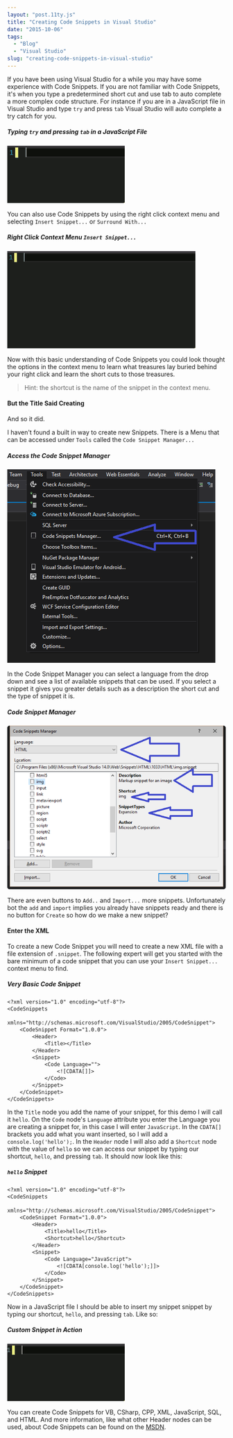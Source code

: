 ```yaml
---
layout: "post.11ty.js"
title: "Creating Code Snippets in Visual Studio"
date: "2015-10-06"
tags: 
  - "Blog"
  - "Visual Studio"
slug: "creating-code-snippets-in-visual-studio"
---
```


If you have been using Visual Studio for a while you may have some experience with Code Snippets. If you are not familiar with Code Snippets, it's when you type a predetermined short cut and use tab to auto complete a more complex code structure. For instance if you are in a JavaScript file in Visual Studio and type `try` and press `tab` Visual Studio will auto complete a try catch for you.

##### Typing `try` and pressing `tab` in a JavaScript File

![try example animation](images/00-try-example2.gif)

You can also use Code Snippets by using the right click context menu and selecting `Insert Snippet...` or `Surround With...`

##### Right Click Context Menu `Insert Snippet...`

![Right click example animation](images/01-right-click2.gif)

Now with this basic understanding of Code Snippets you could look thought the options in the context menu to learn what treasures lay buried behind your right click and learn the short cuts to those treasures.

> Hint: the shortcut is the name of the snippet in the context menu.

#### But the Title Said Creating

And so it did.

I haven't found a built in way to create new Snippets. There is a Menu that can be accessed under `Tools` called the `Code Snippet Manager...`

##### Access the Code Snippet Manager

![Tools Menu](images/02-tools-menu2.png)

In the Code Snippet Manager you can select a language from the drop down and see a list of available snippets that can be used. If you select a snippet it gives you greater details such as a description the short cut and the type of snippet it is.

##### Code Snippet Manager

![Code Snippet Manager](images/03-snippet-manager2.png)

There are even buttons to `Add..` and `Import...` more snippets. Unfortunately bot the `add` and `import` implies you already have snippets ready and there is no button for `Create` so how do we make a new snippet?

#### Enter the XML

To create a new Code Snippet you will need to create a new XML file with a file extension of `.snippet`. The following expert will get you started with the bare minimum of a code snippet that you can use your `Insert Snippet...` context menu to find.

##### Very Basic Code Snippet

```
<?xml version="1.0" encoding="utf-8"?>  
<CodeSnippets  
    xmlns="http://schemas.microsoft.com/VisualStudio/2005/CodeSnippet">
    <CodeSnippet Format="1.0.0">
        <Header>
            <Title></Title>
        </Header>
        <Snippet>
            <Code Language="">
                <![CDATA[]]>
            </Code>
        </Snippet>
    </CodeSnippet>
</CodeSnippets>  
```

In the `Title` node you add the name of your snippet, for this demo I will call it `hello`. On the `Code` node's `Language` attribute you enter the Language you are creating a snippet for, in this case I will enter `JavaScript`. In the `CDATA[]` brackets you add what you want inserted, so I will add a `console.log('hello');`. In the `Header` node I will also add a `Shortcut` node with the value of `hello` so we can access our snippet by typing our shortcut, `hello`, and pressing `tab`. It should now look like this:

##### `hello` Snippet

```
<?xml version="1.0" encoding="utf-8"?>  
<CodeSnippets  
    xmlns="http://schemas.microsoft.com/VisualStudio/2005/CodeSnippet">
    <CodeSnippet Format="1.0.0">
        <Header>
            <Title>hello</Title>
            <Shortcut>hello</Shortcut>            
        </Header>
        <Snippet>
            <Code Language="JavaScript">
                <![CDATA[console.log('hello');]]>
            </Code>
        </Snippet>
    </CodeSnippet>
</CodeSnippets>  
```

Now in a JavaScript file I should be able to insert my snippet snippet by typing our shortcut, `hello`, and pressing `tab`. Like so:

##### Custom Snippet in Action

![Custom Snippet In Action](images/04-custom-snippet2.gif)

You can create Code Snippets for VB, CSharp, CPP, XML, JavaScript, SQL, and HTML. And more information, like what other Header nodes can be used, about Code Snippets can be found on the [MSDN](https://msdn.microsoft.com/en-us/library/ms171418.aspx).
